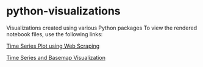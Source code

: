 # python-visualizations
Visualizations created using various Python packages
To view the rendered notebook files, use the following links:

[Time Series Plot using Web Scraping](https://nbviewer.jupyter.org/github/falcon97/python-visualizations/blob/d19b3bc8d9f90c759e7e5a83c1049460bd1581e8/Time%20Series%20plot%20using%20Regex/TimeSeriesRegex.ipynb)

[Time Series and Basemap Visualization](https://nbviewer.jupyter.org/github/falcon97/python-visualizations/blob/133ebc3e9d141f3a8d9e2b09c3ff2c7ff0edeb54/Time%20Series%20and%20Basemap%20plots/TimeSeries_And_Basemap.ipynb)
